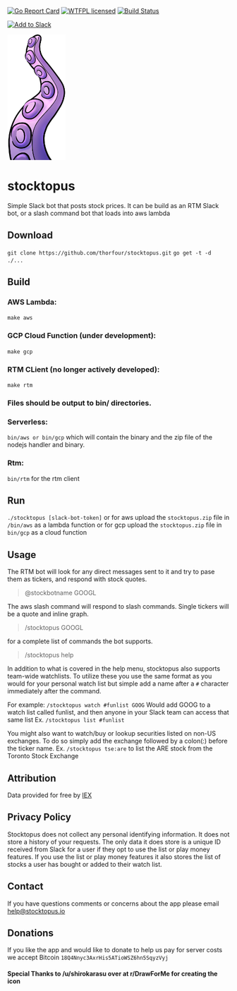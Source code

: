 [![Go Report Card](https://goreportcard.com/badge/github.com/thorfour/stocktopus)](https://goreportcard.com/report/github.com/thorfour/stocktopus)
[![WTFPL licensed](https://img.shields.io/badge/license-WTFPL-blue.svg)](https://github.com/thorfour/stocktopus/blob/master/LICENSE)
[![Build Status](https://travis-ci.org/thorfour/stocktopus.svg?branch=master)](https://travis-ci.org/thorfour/stocktopus)

<a href="https://slack.com/oauth/authorize?scope=commands&client_id=15348769670.121517816146"><img alt="Add to Slack" height="40" width="139" src="https://platform.slack-edge.com/img/add_to_slack.png" srcset="https://platform.slack-edge.com/img/add_to_slack.png 1x, https://platform.slack-edge.com/img/add_to_slack@2x.png 2x" /></a>

<img src="stocktopus_cropped.png" height="285" width="132"/>

# stocktopus
Simple Slack bot that posts stock prices. It can be build as an RTM Slack bot, or a slash command bot that loads into aws lambda

## Download

`git clone https://github.com/thorfour/stocktopus.git`
`go get -t -d ./...`

## Build
### AWS Lambda:

`make aws`

### GCP Cloud Function (under development):

`make gcp`

### RTM CLient (no longer actively developed):

`make rtm`

### Files should be output to bin/ directories.

### Serverless:

`bin/aws or bin/gcp` which will contain the binary and the zip file of the nodejs handler and binary.

### Rtm:

`bin/rtm` for the rtm client

## Run
`./stocktopus [slack-bot-token]`
or for aws
upload the `stocktopus.zip` file in `/bin/aws` as a lambda function
or for gcp
upload the `stocktopus.zip` file in `bin/gcp` as a cloud function

## Usage
The RTM bot will look for any direct messages sent to it and try to pase them as tickers, and respond with stock quotes.
> @stockbotname GOOGL

The aws slash command will respond to slash commands. Single tickers will be a quote and inline graph. 
> /stocktopus GOOGL




for a complete list of commands the bot supports.
> /stocktopus help 

In addition to what is covered in the help menu, stocktopus also supports team-wide watchlists. To utilize these you use the same format as you would for your personal watch list but simple add a name after a `#` character immediately after the command.

For example:
`/stocktopus watch #funlist GOOG`
Would add GOOG to a watch list called funlist, and then anyone in your Slack team can access that same list Ex. `/stocktopus list #funlist`

You might also want to watch/buy or lookup securities listed on non-US exchanges. To do so simply add the exchange followed by a colon(:) before the ticker name. 
Ex. `/stocktopus tse:are` to list the ARE stock from the Toronto Stock Exchange 

## Attribution

Data provided for free by [IEX](https://iextrading.com/developer/)

## Privacy Policy

Stocktopus does not collect any personal identifying information. It does not store a history of your requests. The only data it does store is a unique ID received from Slack for a user if they opt to use the list or play money features. If you use the list or play money features it also stores the list of stocks a user has bought or added to their watch list. 

## Contact

If you have questions comments or concerns about the app please email help@stocktopus.io

## Donations

If you like the app and would like to donate to help us pay for server costs we accept Bitcoin `18Q4Nnyc3AxrHis5ATioWSZ6hn5SqyzVyj`

#### Special Thanks to /u/shirokarasu over at r/DrawForMe for creating the icon
